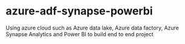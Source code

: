 # azure-adf-synapse-powerbi
Using azure cloud such as Azure data lake, Azure data factory, Azure Synapse Analytics and Power BI to build end to end project

